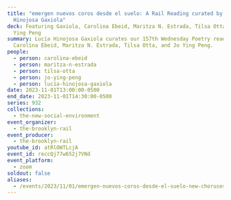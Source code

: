 ```yaml
---
title: "emergen nuevos coros desde el suelo: A Rail Reading curated by Lucía
  Hinojosa Gaxiola"
deck: Featuring Gaxiola, Carolina Ebeid, Maritza N. Estrada, Tilsa Otta, and Jo
  Ying Peng
summary: Lucía Hinojosa Gaxiola curates our 157th Wednesday Poetry reading with
  Carolina Ebeid, Maritza N. Estrada, Tilsa Otta, and Jo Ying Peng.
people:
  - person: carolina-ebeid
  - person: maritza-n-estrada
  - person: tilsa-otta
  - person: jo-ying-peng
  - person: lucía-hinojosa-gaxiola
date: 2023-11-01T13:00:00-0500
end_date: 2023-11-01T14:30:00-0500
series: 932
collections:
  - the-new-social-environment
event_organizer:
  - the-brooklyn-rail
event_producer:
  - the-brooklyn-rail
youtube_id: atRlOWTLcjA
event_id: reccQj77w652j7VNd
event_platform:
  - zoom
soldout: false
aliases:
  - /events/2023/11/01/emergen-nuevos-coros-desde-el-suelo-new-choruses-emerge-from-the-ground-a-rail-reading-curated-by-lucia-hinojosa-gaxiola/
---
```


